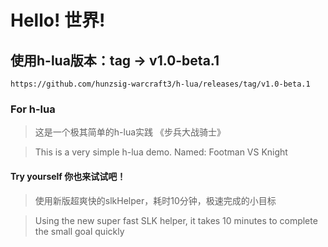 # Hello! 世界!

## 使用h-lua版本：tag -> v1.0-beta.1
```
https://github.com/hunzsig-warcraft3/h-lua/releases/tag/v1.0-beta.1
```

### For h-lua 

> 这是一个极其简单的h-lua实践
> 《步兵大战骑士》

> This is a very simple h-lua demo.
> Named: Footman VS Knight

#### Try yourself 你也来试试吧！
> 使用新版超爽快的slkHelper，耗时10分钟，极速完成的小目标

> Using the new super fast SLK helper, it takes 10 minutes to complete the small goal quickly

